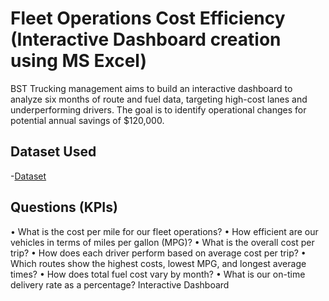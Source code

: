 # Fleet Operations Cost Efficiency (Interactive Dashboard creation using MS Excel)
BST Trucking management aims to build an interactive dashboard to analyze six months of route and fuel data, targeting high-cost lanes and underperforming drivers. The goal is to identify operational changes for potential annual savings of $120,000.
## Dataset Used
-<a href="https://github.com/lbrownjr75-glitch/Trucking-Dashboard/blob/main/Trucking_Fleet_Operations_Report.xlsx">Dataset</a>

## Questions (KPIs)
•	What is the cost per mile for our fleet operations?
•	How efficient are our vehicles in terms of miles per gallon (MPG)?
•	What is the overall cost per trip?
•	How does each driver perform based on average cost per trip?
•	Which routes show the highest costs, lowest MPG, and longest average times?
•	How does total fuel cost vary by month?
•	What is our on-time delivery rate as a percentage?
Interactive Dashboard 
